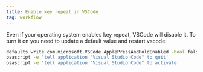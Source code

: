 ```yaml
---
title: Enable key repeat in VSCode
tag: workflow
---
```


Even if your operating system enables key repeat, VSCode will disable it. To turn it on you need to update a default value and restart vscode:

```sh
defaults write com.microsoft.VSCode ApplePressAndHoldEnabled -bool false
osascript -e 'tell application "Visual Studio Code" to quit'
osascript -e 'tell application "Visual Studio Code" to activate'
```
